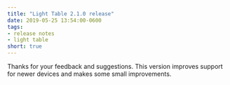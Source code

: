 ```yaml
---
title: "Light Table 2.1.0 release"
date: 2019-05-25 13:54:00-0600
tags:
- release notes
- light table
short: true
---
```


Thanks for your feedback and suggestions. This version improves support for newer devices and makes some small improvements.
